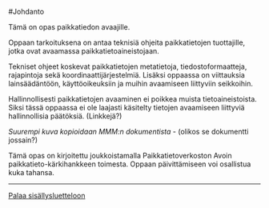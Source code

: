 #Johdanto

Tämä on opas paikkatiedon avaajille.

Oppaan tarkoituksena on antaa teknisiä ohjeita paikkatietojen tuottajille, jotka ovat avaamassa paikkatietoaineistojaan.

Tekniset ohjeet koskevat paikkatietojen metatietoja, tiedostoformaatteja, rajapintoja sekä koordinaattijärjestelmiä. Lisäksi oppaassa on viittauksia lainsäädäntöön, käyttöoikeuksiin ja muihin avaamiseen liittyviin seikkoihin.

Hallinnollisesti paikkatietojen avaaminen ei poikkea muista tietoaineistoista. Siksi tässä oppaassa ei ole laajasti käsitelty tietojen avaamiseen liittyviä hallinnollisia päätöksiä. (Linkkejä?)

*Suurempi kuva kopioidaan MMM:n dokumentista* - (olikos se dokumentti jossain?)

Tämä opas on kirjoitettu joukkoistamalla Paikkatietoverkoston Avoin paikkatieto-kärkihankkeen toimesta. Oppaan päivittämiseen voi osallistua kuka tahansa.

-----
[Palaa sisällysluetteloon](Sisällysluettelo.md)
